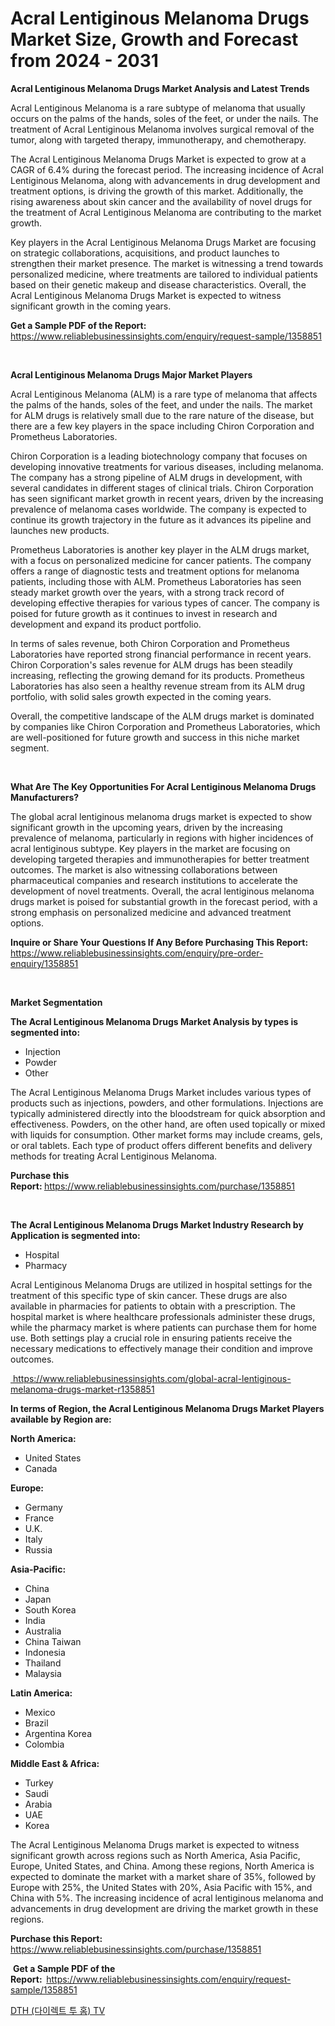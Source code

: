 <p><h1>Acral Lentiginous Melanoma Drugs Market Size, Growth and Forecast from 2024 - 2031</h1></p><p><strong>Acral Lentiginous Melanoma Drugs Market Analysis and Latest Trends</strong></p>
<p><p>Acral Lentiginous Melanoma is a rare subtype of melanoma that usually occurs on the palms of the hands, soles of the feet, or under the nails. The treatment of Acral Lentiginous Melanoma involves surgical removal of the tumor, along with targeted therapy, immunotherapy, and chemotherapy.</p><p>The Acral Lentiginous Melanoma Drugs Market is expected to grow at a CAGR of 6.4% during the forecast period. The increasing incidence of Acral Lentiginous Melanoma, along with advancements in drug development and treatment options, is driving the growth of this market. Additionally, the rising awareness about skin cancer and the availability of novel drugs for the treatment of Acral Lentiginous Melanoma are contributing to the market growth.</p><p>Key players in the Acral Lentiginous Melanoma Drugs Market are focusing on strategic collaborations, acquisitions, and product launches to strengthen their market presence. The market is witnessing a trend towards personalized medicine, where treatments are tailored to individual patients based on their genetic makeup and disease characteristics. Overall, the Acral Lentiginous Melanoma Drugs Market is expected to witness significant growth in the coming years.</p></p>
<p><strong>Get a Sample PDF of the Report:&nbsp;</strong> <a href="https://www.reliablebusinessinsights.com/enquiry/request-sample/1358851">https://www.reliablebusinessinsights.com/enquiry/request-sample/1358851</a></p>
<p>&nbsp;</p>
<p><strong>Acral Lentiginous Melanoma Drugs Major Market Players</strong></p>
<p><p>Acral Lentiginous Melanoma (ALM) is a rare type of melanoma that affects the palms of the hands, soles of the feet, and under the nails. The market for ALM drugs is relatively small due to the rare nature of the disease, but there are a few key players in the space including Chiron Corporation and Prometheus Laboratories.</p><p>Chiron Corporation is a leading biotechnology company that focuses on developing innovative treatments for various diseases, including melanoma. The company has a strong pipeline of ALM drugs in development, with several candidates in different stages of clinical trials. Chiron Corporation has seen significant market growth in recent years, driven by the increasing prevalence of melanoma cases worldwide. The company is expected to continue its growth trajectory in the future as it advances its pipeline and launches new products.</p><p>Prometheus Laboratories is another key player in the ALM drugs market, with a focus on personalized medicine for cancer patients. The company offers a range of diagnostic tests and treatment options for melanoma patients, including those with ALM. Prometheus Laboratories has seen steady market growth over the years, with a strong track record of developing effective therapies for various types of cancer. The company is poised for future growth as it continues to invest in research and development and expand its product portfolio.</p><p>In terms of sales revenue, both Chiron Corporation and Prometheus Laboratories have reported strong financial performance in recent years. Chiron Corporation's sales revenue for ALM drugs has been steadily increasing, reflecting the growing demand for its products. Prometheus Laboratories has also seen a healthy revenue stream from its ALM drug portfolio, with solid sales growth expected in the coming years.</p><p>Overall, the competitive landscape of the ALM drugs market is dominated by companies like Chiron Corporation and Prometheus Laboratories, which are well-positioned for future growth and success in this niche market segment.</p></p>
<p>&nbsp;</p>
<p><strong>What Are The Key Opportunities For Acral Lentiginous Melanoma Drugs Manufacturers?</strong></p>
<p><p>The global acral lentiginous melanoma drugs market is expected to show significant growth in the upcoming years, driven by the increasing prevalence of melanoma, particularly in regions with higher incidences of acral lentiginous subtype. Key players in the market are focusing on developing targeted therapies and immunotherapies for better treatment outcomes. The market is also witnessing collaborations between pharmaceutical companies and research institutions to accelerate the development of novel treatments. Overall, the acral lentiginous melanoma drugs market is poised for substantial growth in the forecast period, with a strong emphasis on personalized medicine and advanced treatment options.</p></p>
<p><strong>Inquire or Share Your Questions If Any Before Purchasing This Report:</strong> <a href="https://www.reliablebusinessinsights.com/enquiry/pre-order-enquiry/1358851">https://www.reliablebusinessinsights.com/enquiry/pre-order-enquiry/1358851</a></p>
<p>&nbsp;</p>
<p><strong>Market Segmentation</strong></p>
<p><strong>The Acral Lentiginous Melanoma Drugs Market Analysis by types is segmented into:</strong></p>
<p><ul><li>Injection</li><li>Powder</li><li>Other</li></ul></p>
<p><p>The Acral Lentiginous Melanoma Drugs Market includes various types of products such as injections, powders, and other formulations. Injections are typically administered directly into the bloodstream for quick absorption and effectiveness. Powders, on the other hand, are often used topically or mixed with liquids for consumption. Other market forms may include creams, gels, or oral tablets. Each type of product offers different benefits and delivery methods for treating Acral Lentiginous Melanoma.</p></p>
<p><strong>Purchase this Report:&nbsp;</strong><a href="https://www.reliablebusinessinsights.com/purchase/1358851">https://www.reliablebusinessinsights.com/purchase/1358851</a></p>
<p>&nbsp;</p>
<p><strong>The Acral Lentiginous Melanoma Drugs Market Industry Research by Application is segmented into:</strong></p>
<p><ul><li>Hospital</li><li>Pharmacy</li></ul></p>
<p><p>Acral Lentiginous Melanoma Drugs are utilized in hospital settings for the treatment of this specific type of skin cancer. These drugs are also available in pharmacies for patients to obtain with a prescription. The hospital market is where healthcare professionals administer these drugs, while the pharmacy market is where patients can purchase them for home use. Both settings play a crucial role in ensuring patients receive the necessary medications to effectively manage their condition and improve outcomes.</p></p>
<p><a href="https://www.reliablebusinessinsights.com/global-acral-lentiginous-melanoma-drugs-market-r1358851">&nbsp;https://www.reliablebusinessinsights.com/global-acral-lentiginous-melanoma-drugs-market-r1358851</a></p>
<p><strong>In terms of Region, the Acral Lentiginous Melanoma Drugs Market Players available by Region are:</strong></p>
<p>
    <p> <strong> North America: </strong>
        <ul>
            <li>United States</li>
            <li>Canada</li>
        </ul>
        </p> 
    <p> <strong> Europe: </strong>
        <ul>
            <li>Germany</li>
            <li>France</li>
            <li>U.K.</li>
            <li>Italy</li>
            <li>Russia</li>
        </ul>
        </p> 
    <p> <strong> Asia-Pacific: </strong>
        <ul>
            <li>China</li>
            <li>Japan</li>
            <li>South Korea</li>
            <li>India</li>
            <li>Australia</li>
            <li>China Taiwan</li>
            <li>Indonesia</li>
            <li>Thailand</li>
            <li>Malaysia</li>
        </ul>
        </p> 
    <p> <strong> Latin America: </strong>
        <ul>
            <li>Mexico</li>
            <li>Brazil</li>
            <li>Argentina Korea</li>
            <li>Colombia</li>
        </ul>
        </p> 
    <p> <strong> Middle East & Africa: </strong>
        <ul>
            <li>Turkey</li>
            <li>Saudi</li>
            <li>Arabia</li>
            <li>UAE</li>
            <li>Korea</li>
        </ul>
    </p>
    </p>
<p><p>The Acral Lentiginous Melanoma Drugs market is expected to witness significant growth across regions such as North America, Asia Pacific, Europe, United States, and China. Among these regions, North America is expected to dominate the market with a market share of 35%, followed by Europe with 25%, the United States with 20%, Asia Pacific with 15%, and China with 5%. The increasing incidence of acral lentiginous melanoma and advancements in drug development are driving the market growth in these regions.</p></p>
<p><strong>Purchase this Report: </strong><a href="https://www.reliablebusinessinsights.com/purchase/1358851">https://www.reliablebusinessinsights.com/purchase/1358851</a></p>
<p>&nbsp;<strong>Get a Sample PDF of the Report:&nbsp;&nbsp;</strong><a href="https://www.reliablebusinessinsights.com/enquiry/request-sample/1358851">https://www.reliablebusinessinsights.com/enquiry/request-sample/1358851</a></p>
<p><strong></strong></p>
<p><p><a href="https://github.com/RickyMetzDVM/Market-Research-Report-List-1/blob/main/713780881675.md">DTH (다이렉트 투 홈) TV</a></p></p>
